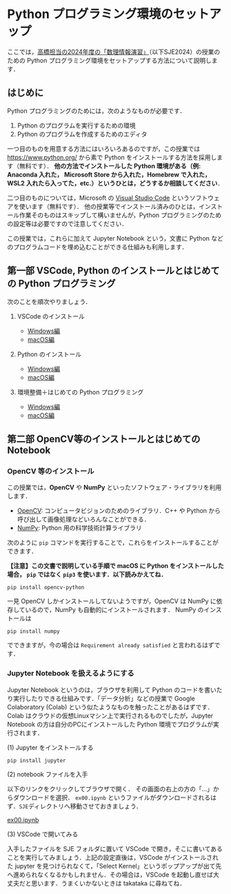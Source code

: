 # Python プログラミング環境のセットアップ



ここでは，[高橋担当の2024年度の「数理情報演習」](https://www-tlab.math.ryukoku.ac.jp/wiki/?SJE/2024)（以下SJE2024）の授業のための Python プログラミング環境をセットアップする方法について説明します．

## はじめに

Python プログラミングのためには，次のようなものが必要です．

1. Python のプログラムを実行するための環境
1. Python のプログラムを作成するためのエディタ

一つ目のものを用意する方法にはいろいろあるのですが，この授業では https://www.python.org/ から素で Python をインストールする方法を採用します（無料です）． **他の方法でインストールした Python 環境がある（例: Anaconda 入れた， Microsoft Store から入れた，Homebrew で入れた，WSL2 入れたら入ってた，etc.）というひとは，どうするか相談してください**．

二つ目のものについては，Microsoft の [Visual Studio Code](https://code.visualstudio.com/) というソフトウェアを使います（無料です）． 他の授業等でインストール済みのひとは，インストール作業そのものはスキップして構いませんが，Python プログラミングのための設定等は必要ですので注意してください．

この授業では，これらに加えて Jupyter Notebook という，文書に Python などのプログラムコードを埋め込むことができる仕組みも利用します．

## 第一部 VSCode, Python のインストールとはじめての Python プログラミング

次のことを順次やりましょう．

1. VSCode のインストール
    - [Windows編](InstallVSCode_win.md)
    - [macOS編](InstallVSCode_mac.md)

1. Python のインストール
    - [Windows編](InstallPython_win.md)
    - [macOS編](InstallPython_mac.md)

1. 環境整備＋はじめての Python プログラミング
    - [Windows編](mkdir_hoge_py_win.md)
    - [macOS編](mkdir_hoge_py_mac.md)

## 第二部 OpenCV等のインストールとはじめての Notebook

### OpenCV 等のインストール

この授業では，**OpenCV** や **NumPy** といったソフトウェア・ライブラリを利用します．

- [OpenCV](https://opencv.org/): コンピュータビジョンのためのライブラリ．C++ や Python から呼び出して画像処理などいろんなことができる．
- [NumPy](https://numpy.org/): Python 用の科学技術計算ライブラリ

次のように `pip` コマンドを実行することで，これらをインストールすることができます．

**【注意】この文書で説明している手順で macOS に Python をインストールした場合， `pip` ではなく `pip3` を使います．以下読みかえてね．**

```
pip install opencv-python
```

一見 OpenCV しかインストールしてないようですが，OpenCV は NumPy に依存しているので，NumPy も自動的にインストールされます．
NumPy のインストールは

```
pip install numpy
```

でできますが，今の場合は `Requirement already satisfied` と言われるはずです．

### Jupyter Notebook を扱えるようにする

Jupyter Notebook というのは，ブラウザを利用して Python のコードを書いたり実行したりできる仕組みです．「データ分析」などの授業で Google Colaboratory (Colab) という似たようなものを触ったことがあるはずです．Colab はクラウドの仮想Linuxマシン上で実行されるものでしたが，Jupyter Notebook の方は自分のPCにインストールした Python 環境でプログラムが実行されます．

(1) Jupyter をインストールする
```
pip install jupyter
```

(2) notebook ファイルを入手

以下のリンクをクリックしてブラウザで開く．
その画面の右上の方の「...」からダウンロードを選択．
`ex00.ipynb` というファイルがダウンロードされるはず．`SJE`ディレクトリへ移動させておきましょう．

[ex00.ipynb](../ex00.ipynb)

(3) VSCode で開いてみる

入手したファイルを SJE フォルダに置いて VSCode で開き，そこに書いてあることを実行してみましょう．上記の設定直後は，VSCode がインストールされた jupyter を見つけられなくて，「Select Kernel」というポップアップが出て先へ進められなくなるかもしれません．その場合は，VSCode を起動し直せば大丈夫だと思います．うまくいかないときは takataka に尋ねてね．

